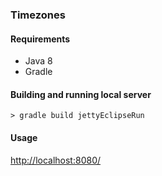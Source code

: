 ### Timezones

#### Requirements

* Java 8
* Gradle

#### Building and running local server

`> gradle build jettyEclipseRun`

#### Usage

[http://localhost:8080/](http://localhost:8080/)

